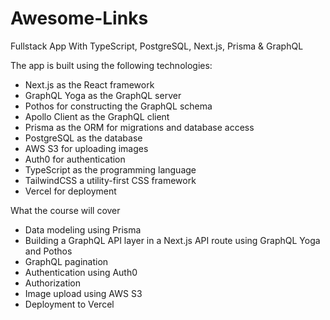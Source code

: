 # Awesome-Links
Fullstack App With TypeScript, PostgreSQL, Next.js, Prisma &amp; GraphQL

The app is built using the following technologies:
- Next.js as the React framework
- GraphQL Yoga as the GraphQL server
- Pothos for constructing the GraphQL schema
- Apollo Client as the GraphQL client
- Prisma as the ORM for migrations and database access
- PostgreSQL as the database
- AWS S3 for uploading images
- Auth0 for authentication
- TypeScript as the programming language
- TailwindCSS a utility-first CSS framework
- Vercel for deployment

What the course will cover
- Data modeling using Prisma
- Building a GraphQL API layer in a Next.js API route using GraphQL Yoga and Pothos
- GraphQL pagination
- Authentication using Auth0
- Authorization
- Image upload using AWS S3
- Deployment to Vercel
